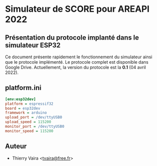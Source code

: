 # Simulateur de SCORE pour AREAPI 2022

## Présentation du protocole implanté dans le simulateur ESP32

Ce document présente rapidement le fonctionnement du simulateur ainsi que le protocole implémenté. Le protocole complet est disponible dans Google Drive. Actuellement, la version du protocole est la **0.1** (04 avril 2022).

## platform.ini

```ini
[env:esp32dev]
platform = espressif32
board = esp32dev
framework = arduino
upload_port = /dev/ttyUSB0
upload_speed = 115200
monitor_port = /dev/ttyUSB0
monitor_speed = 115200
```

## Auteur

- Thierry Vaira <<tvaira@free.fr>>
